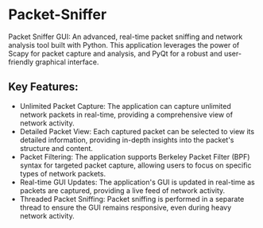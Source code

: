 # Packet-Sniffer

Packet Sniffer GUI: An advanced, real-time packet sniffing and network analysis tool built with Python. This application leverages the power of Scapy for packet capture and analysis, and PyQt for a robust and user-friendly graphical interface.

## Key Features:

- Unlimited Packet Capture: The application can capture unlimited network packets in real-time, providing a comprehensive view of network activity.
- Detailed Packet View: Each captured packet can be selected to view its detailed information, providing in-depth insights into the packet's structure and content.
- Packet Filtering: The application supports Berkeley Packet Filter (BPF) syntax for targeted packet capture, allowing users to focus on specific types of network packets.
- Real-time GUI Updates: The application's GUI is updated in real-time as packets are captured, providing a live feed of network activity.
- Threaded Packet Sniffing: Packet sniffing is performed in a separate thread to ensure the GUI remains responsive, even during heavy network activity.
